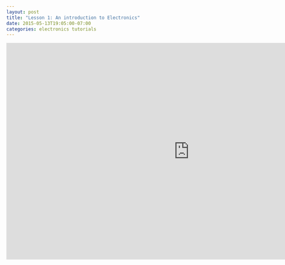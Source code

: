 ```yaml
---
layout: post
title: "Lesson 1: An introduction to Electronics"
date: 2015-05-13T19:05:00-07:00
categories: electronics tutorials 
---
```


<iframe class="responsive-wrap" src="https://docs.google.com/presentation/d/e/2PACX-1vR80D03jS2QnlwrYHX4sDCHluu1vcsCFYIcRKsIOIymP9dUlxmCBmSQzWWXOMiEb0VagTMFzLAbdhRs/embed?start=false&loop=false&delayms=3000" frameborder="0" width="960" height="569" allowfullscreen="true" mozallowfullscreen="true" webkitallowfullscreen="true"></iframe>
